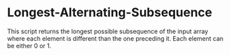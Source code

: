# Longest-Alternating-Subsequence
This script returns the longest possible subsequence of the input array where each element is different than the one preceding it.  Each element can be either 0 or 1.
